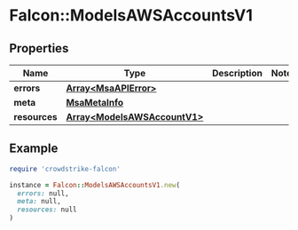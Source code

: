 # Falcon::ModelsAWSAccountsV1

## Properties

| Name | Type | Description | Notes |
| ---- | ---- | ----------- | ----- |
| **errors** | [**Array&lt;MsaAPIError&gt;**](MsaAPIError.md) |  |  |
| **meta** | [**MsaMetaInfo**](MsaMetaInfo.md) |  |  |
| **resources** | [**Array&lt;ModelsAWSAccountV1&gt;**](ModelsAWSAccountV1.md) |  |  |

## Example

```ruby
require 'crowdstrike-falcon'

instance = Falcon::ModelsAWSAccountsV1.new(
  errors: null,
  meta: null,
  resources: null
)
```

